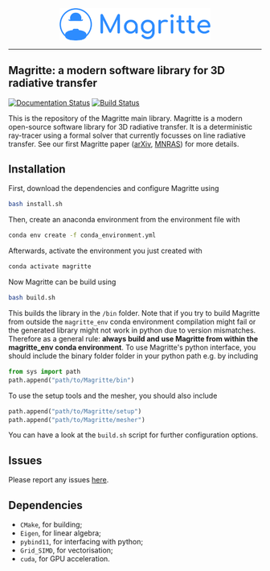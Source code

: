 <center><img src="docs/Images/Magritte_logo.png" alt="logo" width="300"/></center>

---
## **Magritte**: a modern software library for 3D radiative transfer
[![Documentation Status](https://readthedocs.org/projects/magritte/badge/?version=latest)](https://magritte.readthedocs.io/en/latest/?badge=latest)
[![Build Status](https://travis-ci.com/UCL/Magritte.svg?token=j3NNTbFLxGaJNsSoKgCz&branch=master)](https://travis-ci.com/UCL/Magritte)

This is the repository of the Magritte main library. Magritte is a modern open-source software library for 3D radiative transfer. It is a deterministic ray-tracer using a formal solver that currently focusses on line radiative transfer. See our first Magritte paper ([arXiv](https://arxiv.org/pdf/1912.08445.pdf), [MNRAS](https://doi.org/10.1093/mnras/stz3557)) for more details.

## Installation
First, download the dependencies and configure Magritte using
```bash
bash install.sh
```
Then, create an anaconda environment from the environment file with
```bash
conda env create -f conda_environment.yml
```
Afterwards, activate the environment you just created with
```bash
conda activate magritte
```
Now Magritte can be build using
```bash
bash build.sh
```
This builds the library in the `/bin` folder. Note that if you try to build Magritte from outside the `magritte_env` conda environment compilation might fail or the generated library might not work in python due to version mismatches. Therefore as a general rule: **always build and use Magritte from within the magritte_env conda environment**. To use Magritte's python interface, you should include the binary folder folder in your python path e.g. by including
```python
from sys import path
path.append("path/to/Magritte/bin")
```
To use the setup tools and the mesher, you should also include
```python
path.append("path/to/Magritte/setup")
path.append("path/to/Magritte/mesher")
```

You can have a look at the `build.sh` script for further configuration options.

## Issues
Please report any issues [here](https://github.com/UCL/Magritte/issues).


## Dependencies
* `CMake`, for building;
* `Eigen`, for linear algebra;
* `pybind11`, for interfacing with python;
* `Grid_SIMD`, for vectorisation;
* `cuda`, for GPU acceleration.

